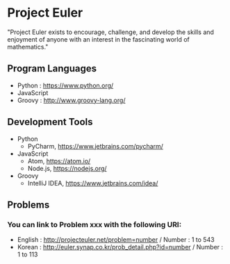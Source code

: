 # Project Euler
"Project Euler exists to encourage, challenge, and develop the skills and enjoyment of anyone with an interest in the fascinating world of mathematics."

## Program Languages
- Python : https://www.python.org/
- JavaScript
- Groovy : http://www.groovy-lang.org/

## Development Tools
- Python
  - PyCharm, https://www.jetbrains.com/pycharm/
- JavaScript
  - Atom, https://atom.io/
  - Node.js, https://nodejs.org/
- Groovy
  - IntelliJ IDEA, https://www.jetbrains.com/idea/

## Problems
### You can link to Problem xxx with the following URI:
- English : http://projecteuler.net/problem=number / Number : 1 to 543
- Korean : http://euler.synap.co.kr/prob_detail.php?id=number / Number : 1 to 113
